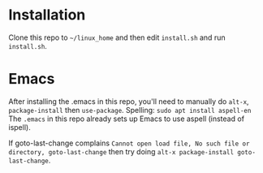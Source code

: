 # Installation

Clone this repo to `~/linux_home` and then edit `install.sh` and run `install.sh`.

# Emacs

After installing the .emacs in this repo, you'll need to manually do `alt-x`, `package-install` then `use-package`.
Spelling: `sudo apt install aspell-en`
The `.emacs` in this repo already sets up Emacs to use aspell (instead of ispell).

If goto-last-change complains `Cannot open load file, No such file or directory, goto-last-change` then try
doing `alt-x package-install goto-last-change`.
